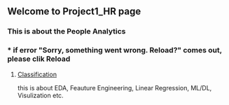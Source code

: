 ## Welcome to Project1_HR page

### This is about the People Analytics
###  * if error "Sorry, something went wrong. Reload?" comes out, please clik Reload

1. [Classification](https://github.com/tododata101/tododata101.github.io/blob/master/pythoncode/Project1_HR/Classification.ipynb) 

    this is about EDA, Feauture Engineering, Linear Regression, ML/DL, Visulization etc.
